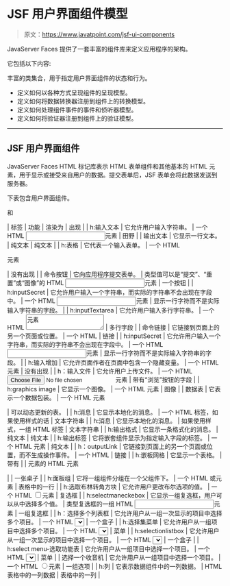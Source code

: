# JSF 用户界面组件模型

> 原文：<https://www.javatpoint.com/jsf-ui-components>

JavaServer Faces 提供了一套丰富的组件库来定义应用程序的架构。

它包括以下内容:

丰富的类集合，用于指定用户界面组件的状态和行为。

*   定义如何以各种方式呈现组件的呈现模型。
*   定义如何将数据转换器注册到组件上的转换模型。
*   定义如何处理组件事件的事件和侦听器模型。
*   定义如何将验证器注册到组件上的验证模型。

* * *

## JSF 用户界面组件

JavaServer Faces HTML 标记库表示 HTML 表单组件和其他基本的 HTML 元素，用于显示或接受来自用户的数据。提交表单后，JSF 表单会将此数据发送到服务器。

下表包含用户界面组件。

和

| 标签 | 功能 | 渲染为 | 出现 |
| h:输入文本 | 它允许用户输入字符串。 | 一个 HTML <input type="text">元素 | 田野 |
| 输出文本 | 它显示一行文本。 | 纯文本 | 纯文本 |
| h:表格 | 它代表一个输入表单。 | 一个 HTML

<form>元素</form>

 | 没有出现 |
| 命令按钮 | 它向应用程序提交表单。 | 类型值可以是“提交”、“重置”或“图像”的 HTML <input type="value">元素 | 一个按钮 |
| h:inputSecret | 它允许用户输入一个字符串，而实际的字符串不会出现在字段中。 | 一个 HTML <input type="password">元素 | 显示一行字符而不是实际输入字符串的字段。 |
| h:inputTextarea | 它允许用户输入多行字符串。 | 一个 HTML <textarea>元素</textarea> | 多行字段 |
| 命令链接 | 它链接到页面上的另一个页面或位置。 | 一个 HTML  | 链接 |
| h:inputSecret | 它允许用户输入一个字符串，而实际的字符串不会出现在字段中。 | 一个 HTML <input type="password">元素 | 显示一行字符而不是实际输入字符串的字段。 |
| h:输入增加 | 它允许页面作者在页面中包含一个隐藏变量。 | 一个 HTML <input type="hidden">元素 | 没有出现 |
| h：输入文件 | 它允许用户上传文件。 | 一个 HTML <input type="file">元素 | 带有“浏览”按钮的字段 |
| h:graphics image | 它显示一个图像。 | 一个 HTML 元素 | 图像 |
| 数据表 | 它表示一个数据包装。 | 一个 HTML 元素

 | 可以动态更新的表。 |
| h:消息 | 它显示本地化的消息。 | 一个 HTML 标签，如果使用样式的话 | 文本字符串 |
| h:消息 | 它显示本地化的消息。 | 如果使用样式，一组 HTML 标签 | 文本字符串 |
| h:输出格式 | 它显示一条格式化的消息。 | 纯文本 | 纯文本 |
| h:输出标签 | 它将嵌套组件显示为指定输入字段的标签。 | 一个 HTML <label>元素</label> | 纯文本 |
| h：outputLink | 它链接到页面上的另一个页面或位置，而不生成操作事件。 | 一个 HTML  | 链接 |
| h:嵌板网格 | 它显示一个表格。 | 带有 |
| 元素的 HTML 元素

 |
| 一张桌子 |
| h:面板组 | 它将一组组件分组在一个父组件下。 | 一个 HTML 或元素 | 表格中的一行 |
| h:选取布林转角方块 | 它允许用户更改布尔选项的值。 | 一个 HTML <input type="checkbox">元素 | 复选框 |
| h:selectmaneckebox | 它显示一组复选框，用户可以从中选择多个值。 | 类型复选框的一组 HTML <input>元素 | 一组复选框 |
| h：选择多个列表框 | 它允许用户从一组一次显示的项目中选择多个项目。 | 一个 HTML <select>元素</select> | 一个盒子 |
| h:选择集菜单 | 它允许用户从一组项目中选择多个项目。 | 一个 HTML <select>元素</select> | 菜单 |
| h:selectionlistbox | 它允许用户从一组一次显示的项目中选择一个项目。 | 一个 HTML <select>元素</select> | 一个盒子 |
| h:select menu-选取功能表 | 它允许用户从一组项目中选择一个项目。 | 一个 HTML <select>元素</select> | 菜单 |
| 选择一个收音机 | 它允许用户从一组项目中选择一个项目。 | 一个 HTML <input type="radio">元素 | 一组选项 |
| h:列 | 它表示数据组件中的一列数据。 | HTML 表格中的一列数据 | 表格中的一列 |